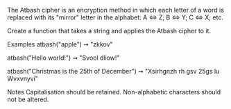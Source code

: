 The Atbash cipher is an encryption method in which each letter of a word is replaced with its "mirror" letter in the alphabet: A <=> Z; B <=> Y; C <=> X; etc.

Create a function that takes a string and applies the Atbash cipher to it.

Examples
atbash("apple") ➞ "zkkov"

atbash("Hello world!") ➞ "Svool dliow!"

atbash("Christmas is the 25th of December") ➞ "Xsirhgnzh rh gsv 25gs lu Wvxvnyvi"

Notes
Capitalisation should be retained.
Non-alphabetic characters should not be altered.